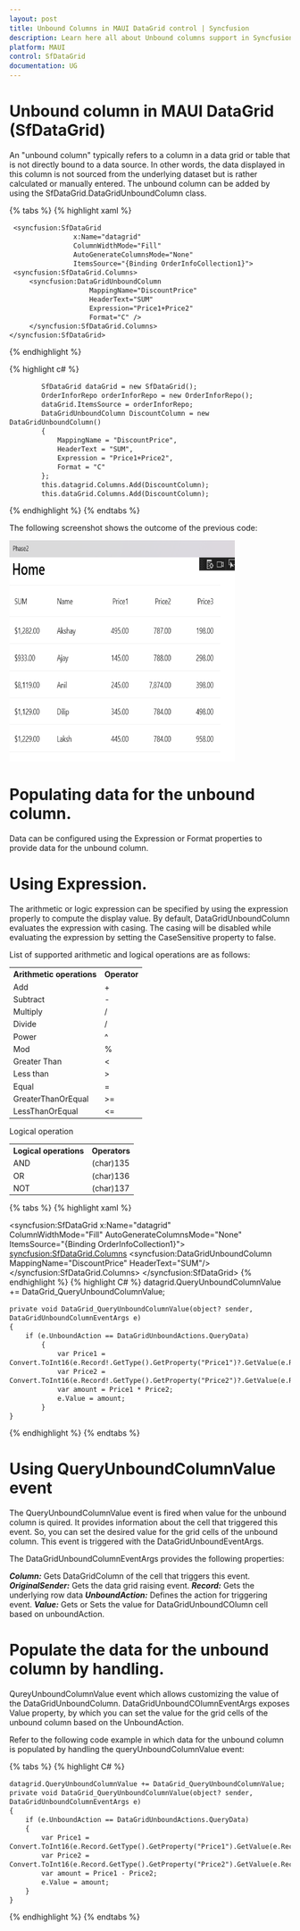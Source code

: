 ```yaml
---
layout: post
title: Unbound Columns in MAUI DataGrid control | Syncfusion
description: Learn here all about Unbound columns support in Syncfusion MAUI DataGrid (SfDataGrid) control and more about it.
platform: MAUI
control: SfDataGrid
documentation: UG
---
```


# Unbound column in MAUI DataGrid (SfDataGrid)

An "unbound column" typically refers to a column in a data grid or table that is not directly bound to a data source. In other words, the data displayed in this column is not sourced from the underlying dataset but is rather calculated or manually entered. The unbound column can be added by using the SfDataGrid.DataGridUnboundColumn class.

{% tabs %}
{% highlight xaml %}

     <syncfusion:SfDataGrid 
                    x:Name="datagrid"    
                    ColumnWidthMode="Fill"
                    AutoGenerateColumnsMode="None"
                    ItemsSource="{Binding OrderInfoCollection1}">
     <syncfusion:SfDataGrid.Columns>
         <syncfusion:DataGridUnboundColumn 
                        MappingName="DiscountPrice"
                        HeaderText="SUM"
                        Expression="Price1+Price2"
                        Format="C" />
         </syncfusion:SfDataGrid.Columns>
    </syncfusion:SfDataGrid>

{% endhighlight %}

{% highlight c# %}

            SfDataGrid dataGrid = new SfDataGrid();
            OrderInforRepo orderInforRepo = new OrderInforRepo();
            dataGrid.ItemsSource = orderInforRepo;
            DataGridUnboundColumn DiscountColumn = new DataGridUnboundColumn()
            {
                MappingName = "DiscountPrice",
                HeaderText = "SUM",
                Expression = "Price1+Price2",
                Format = "C"
            };
            this.datagrid.Columns.Add(DiscountColumn);
            this.dataGrid.Columns.Add(DiscountColumn);

{% endhighlight %}
{% endtabs %}

The following screenshot shows the outcome of the previous code:

<img alt="" src="Images\unbound-column\maui-datagrid-sample-example.png" width="404" Height = 396/>


# Populating data for the unbound column.
Data can be configured using the Expression or Format properties to provide data for the unbound column.

# Using Expression.
The arithmetic or logic expression can be specified by using the expression properly to compute the display value. By default, DataGridUnboundColumn evaluates the expression with casing. The casing will be disabled while evaluating the expression by setting the CaseSensitive property to false.

List of supported arithmetic and logical operations are as follows:

<table>
<tr>
<th> Arithmetic operations </th>
<th> Operator </th>
</tr>
<tr>
<td> Add</td>
<td> + </td>
</tr>
<tr>
<td> Subtract</td>
<td> - </td>
</tr>
<tr>
<td> Multiply</td>
<td> / </td>
</tr>
<tr>
<td> Divide </td>
<td> / </td>
</tr>
<tr>
<td> Power</td>
<td> ^ </td>
</tr>
<tr>
<td> Mod</td>
<td> % </td>
</tr>
<tr>
<td> Greater Than</td>
<td> < </td>
</tr>
<tr>
<td> Less than</td>
<td> > </td>
</tr>
<tr>
<td> Equal</td>
<td> = </td>
</tr>
<tr>
<td> GreaterThanOrEqual</td>
<td> >= </td>
</tr>
<tr>
<td> LessThanOrEqual </td>
<td> <= </td>
</tr>
</table>

Logical operation

<table>
<tr>
<th> Logical operations </th>
<th> Operators </th>
</tr>
<tr>
<td> AND </td>
<td> (char)135 </td>
</tr>
<tr>
<td> OR  </td>
<td> (char)136 </td>
</tr>
<tr>
<td> NOT </td>
<td> (char)137 </td>
</tr>
<tr>
</table>

{% tabs %}
{% highlight xaml %}

 <syncfusion:SfDataGrid x:Name="datagrid"    
                  ColumnWidthMode="Fill"
                  AutoGenerateColumnsMode="None"
                  ItemsSource="{Binding OrderInfoCollection1}">
     <syncfusion:SfDataGrid.Columns>
         <syncfusion:DataGridUnboundColumn 
                            MappingName="DiscountPrice"
                            HeaderText="SUM"/>
     </syncfusion:SfDataGrid.Columns>
 </syncfusion:SfDataGrid>
{% endhighlight %}
{% highlight C# %}
    datagrid.QueryUnboundColumnValue += DataGrid_QueryUnboundColumnValue;
    
    private void DataGrid_QueryUnboundColumnValue(object? sender, DataGridUnboundColumnEventArgs e)
    {
        if (e.UnboundAction == DataGridUnboundActions.QueryData)
            {
                var Price1 = Convert.ToInt16(e.Record!.GetType().GetProperty("Price1")?.GetValue(e.Record));
                var Price2 = Convert.ToInt16(e.Record!.GetType().GetProperty("Price2")?.GetValue(e.Record));
                var amount = Price1 * Price2;
                e.Value = amount;
            }
    }
{% endhighlight %}
{% endtabs %}

# Using QueryUnboundColumnValue event

The QueryUnboundColumnValue event is fired when value for the unbound column is quired. It provides information about the cell that triggered this event. So, you can set the desired value for the grid cells of the unbound column. This event is triggered with the DataGridUnboundEventArgs.

The DataGridUnboundColumnEventArgs provides the following properties:

***Column:*** Gets DataGridColumn of the cell that triggers this event.
***OriginalSender:*** Gets the data grid raising event.
***Record:*** Gets the underlying row data
***UnboundAction:*** Defines the action for triggering event.
***Value:*** Gets or Sets the value for DataGridUnboundCOlumn cell based on unboundAction.

# Populate the data for the unbound column by handling.

QureyUnboundColumnValue event which allows customizing the value of the DataGridUnboundColumn. DataGridUnboundCOlumnEventArgs exposes Value property, by which you can set the value for the grid cells of the unbound column based on the UnboundAction.

Refer to the following code example in which data for the unbound column is populated by handling the queryUnboundColumnValue event:

{% tabs %}
{% highlight C# %}

    datagrid.QueryUnboundColumnValue += DataGrid_QueryUnboundColumnValue;
    private void DataGrid_QueryUnboundColumnValue(object? sender, DataGridUnboundColumnEventArgs e)
    {
        if (e.UnboundAction == DataGridUnboundActions.QueryData)
        {
            var Price1 = Convert.ToInt16(e.Record.GetType().GetProperty("Price1").GetValue(e.Record));
            var Price2 = Convert.ToInt16(e.Record.GetType().GetProperty("Price2").GetValue(e.Record));
            var amount = Price1 - Price2;
            e.Value = amount;
        }
    }
  
{% endhighlight %}
{% endtabs %}